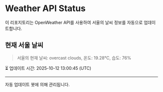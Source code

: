 
# Weather API Status

이 리포지토리는 OpenWeather API를 사용하여 서울의 날씨 정보를 자동으로 업데이트합니다.

## 현재 서울 날씨
> 서울의 현재 날씨: overcast clouds, 온도: 19.28°C, 습도: 76%

⏳ 업데이트 시간: 2025-10-12 13:00:45 (UTC)

---
자동 업데이트 봇에 의해 관리됩니다.
